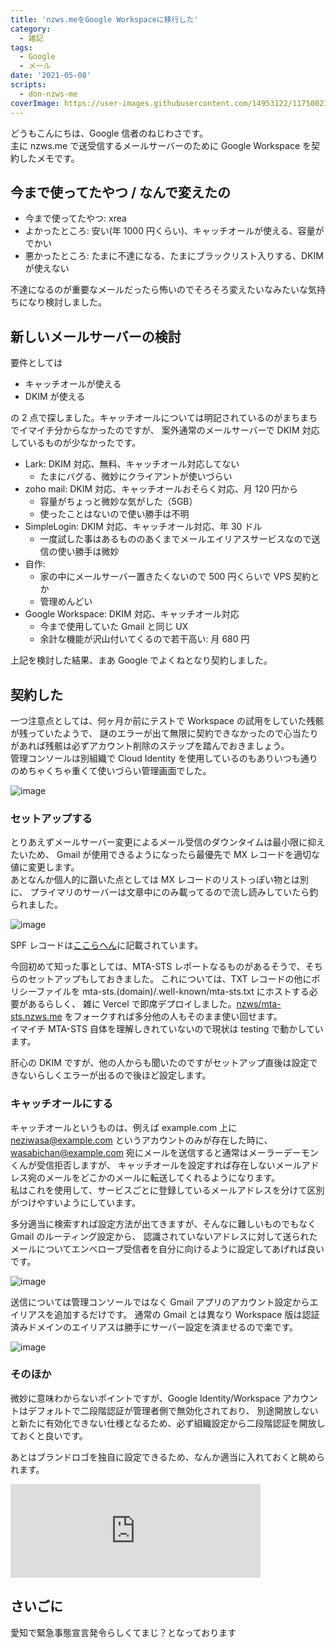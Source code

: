 ```yaml
---
title: 'nzws.meをGoogle Workspaceに移行した'
category:
  - 雑記
tags:
  - Google
  - メール
date: '2021-05-08'
scripts:
  - don-nzws-me
coverImage: https://user-images.githubusercontent.com/14953122/117500216-47002580-afb7-11eb-9f9f-faec3ed6c165.png
---
```


どうもこんにちは、Google 信者のねじわさです。  
主に nzws.me で送受信するメールサーバーのために Google Workspace を契約したメモです。

## 今まで使ってたやつ / なんで変えたの

- 今まで使ってたやつ: xrea
- よかったところ: 安い(年 1000 円くらい)、キャッチオールが使える、容量がでかい
- 悪かったところ: たまに不達になる、たまにブラックリスト入りする、DKIM が使えない

不達になるのが重要なメールだったら怖いのでそろそろ変えたいなみたいな気持ちになり検討しました。

## 新しいメールサーバーの検討

要件としては

- キャッチオールが使える
- DKIM が使える

の 2 点で探しました。キャッチオールについては明記されているのがまちまちでイマイチ分からなかったのですが、
案外通常のメールサーバーで DKIM 対応しているものが少なかったです。

- Lark: DKIM 対応、無料、キャッチオール対応してない
  - たまにバグる、微妙にクライアントが使いづらい
- zoho mail: DKIM 対応、キャッチオールおそらく対応、月 120 円から
  - 容量がちょっと微妙な気がした（5GB）
  - 使ったことはないので使い勝手は不明
- SimpleLogin: DKIM 対応、キャッチオール対応、年 30 ドル
  - 一度試した事はあるもののあくまでメールエイリアスサービスなので送信の使い勝手は微妙
- 自作:
  - 家の中にメールサーバー置きたくないので 500 円くらいで VPS 契約とか
  - 管理めんどい
- Google Workspace: DKIM 対応、キャッチオール対応
  - 今まで使用していた Gmail と同じ UX
  - 余計な機能が沢山付いてくるので若干高い: 月 680 円

上記を検討した結果、まあ Google でよくねとなり契約しました。

## 契約した

一つ注意点としては、何ヶ月か前にテストで Workspace の試用をしていた残骸が残っていたようで、
謎のエラーが出て無限に契約できなかったので心当たりがあれば残骸は必ずアカウント削除のステップを踏んでおきましょう。  
管理コンソールは別組織で Cloud Identity を使用しているのもありいつも通りのめちゃくちゃ重くて使いづらい管理画面でした。

![image](https://user-images.githubusercontent.com/14953122/117500264-55e6d800-afb7-11eb-8529-63dfc887f97e.png)

### セットアップする

とりあえずメールサーバー変更によるメール受信のダウンタイムは最小限に抑えたいため、
Gmail が使用できるようになったら最優先で MX レコードを適切な値に変更します。  
あとなんか個人的に躓いた点としては MX レコードのリストっぽい物とは別に、
プライマリのサーバーは文章中にのみ載ってるので流し読みしていたら釣られました。

![image](https://user-images.githubusercontent.com/14953122/117500300-61d29a00-afb7-11eb-8dc2-0a587a32c167.png)

SPF レコードは[ここらへん](https://support.google.com/a/answer/2716802?hl=ja)に記載されています。

今回初めて知った事としては、MTA-STS レポートなるものがあるそうで、そちらのセットアップもしておきました。
これについては、TXT レコードの他にポリシーファイルを mta-sts.(domain)/.well-known/mta-sts.txt にホストする必要があるらしく、
雑に Vercel で即席デプロイしました。[nzws/mta-sts.nzws.me](https://github.com/nzws/mta-sts.nzws.me) をフォークすれば多分他の人もそのまま使い回せます。  
イマイチ MTA-STS 自体を理解しきれていないので現状は testing で動かしています。

肝心の DKIM ですが、他の人からも聞いたのですがセットアップ直後は設定できないらしくエラーが出るので後ほど設定します。

### キャッチオールにする

キャッチオールというものは、例えば example.com 上に neziwasa@example.com というアカウントのみが存在した時に、
wasabichan@example.com 宛にメールを送信すると通常はメーラーデーモンくんが受信拒否しますが、
キャッチオールを設定すれば存在しないメールアドレス宛のメールをどこかのメールに転送してくれるようになります。  
私はこれを使用して、サービスごとに登録しているメールアドレスを分けて区別がつけやすいようにしています。

多分適当に検索すれば設定方法が出てきますが、そんなに難しいものでもなく Gmail のルーティング設定から、
認識されていないアドレスに対して送られたメールについてエンベロープ受信者を自分に向けるように設定してあげれば良いです。

![image](https://user-images.githubusercontent.com/14953122/117500349-7a42b480-afb7-11eb-91e2-7f45a62c7225.png)

送信については管理コンソールではなく Gmail アプリのアカウント設定からエイリアスを追加するだけです。
通常の Gmail とは異なり Workspace 版は認証済みドメインのエイリアスは勝手にサーバー設定を済ませるので楽です。

![image](https://user-images.githubusercontent.com/14953122/117500369-80d12c00-afb7-11eb-9d50-888f07e8b8bb.png)

### そのほか

微妙に意味わからないポイントですが、Google Identity/Workspace アカウントはデフォルトで二段階認証が管理者側で無効化されており、
別途開放しないと新たに有効化できない仕様となるため、必ず組織設定から二段階認証を開放しておくと良いです。

あとはブランドロゴを独自に設定できるため、なんか適当に入れておくと眺められます。

<iframe src="https://don.nzws.me/@nzws/106195066786093351/embed" class="mastodon-embed" style="max-width: 100%; border: 0" width="400" allowfullscreen="allowfullscreen"></iframe>

## さいごに

愛知で緊急事態宣言発令らしくてまじ？となっております
